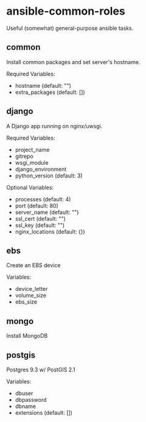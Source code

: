 # ansible-common-roles

Useful (somewhat) general-purpose ansible tasks.

## common

Install common packages and set server's hostname.

Required Variables:

* hostname (default: "")
* extra_packages (default: [])

## django

A Django app running on nginx/uwsgi.

Required Variables:

* project_name
* gitrepo
* wsgi_module
* django_environment
* python_version (default: 3)

Optional Variables:

* processes (default: 4)
* port (default: 80)
* server_name (default: "")
* ssl_cert (default: "")
* ssl_key (default: "")
* nginx_locations (default: {})

## ebs

Create an EBS device

Variables:

* device_letter
* volume_size
* ebs_size

## mongo

Install MongoDB

## postgis

Postgres 9.3 w/ PostGIS 2.1

Variables:

* dbuser
* dbpassword
* dbname
* extensions (default: [])
